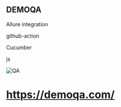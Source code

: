 ## DEMOQA

Allure integration

github-action

Cucumber

js


![QA](https://github.com/byKosta/DemoQATest/blob/master/Screenshot_500.png)

# https://demoqa.com/



